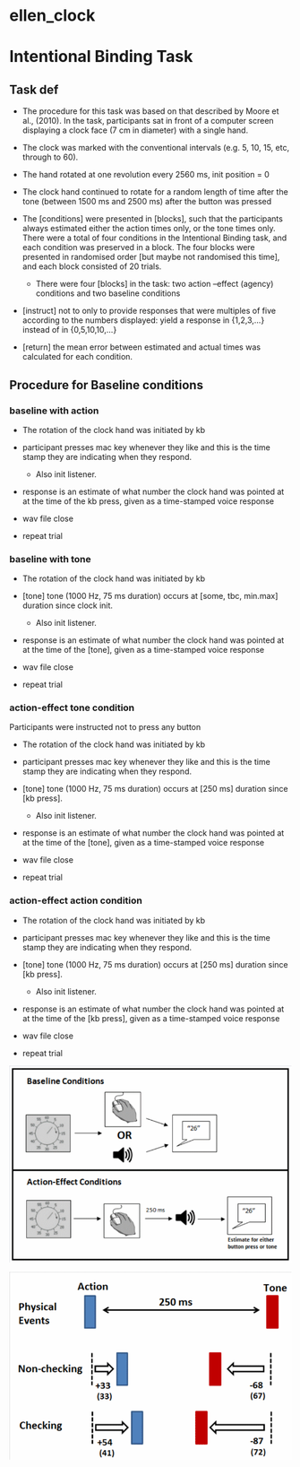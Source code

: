 # ellen_clock

# Intentional Binding Task

## Task def 

* The procedure for this task was based on that described by Moore et al., (2010). In the task, participants sat in front of a computer screen displaying a clock face (7 cm in diameter) with a single hand. 

* The clock was marked with the conventional intervals (e.g. 5, 10, 15, etc, through to 60). 

* The hand rotated at one revolution every 2560 ms, init position = 0

* The clock hand continued to rotate for a random length of time after the tone (between 1500 ms and 2500 ms) after the button was pressed

* The [conditions] were presented in [blocks], such that the participants always estimated either the action times only, or the tone times only. There were a total of four conditions in the Intentional Binding task, and each condition was preserved in a block. The four blocks were presented in randomised order [but maybe not randomised this time], and each block consisted of 20 trials. 
    * There were four [blocks] in the task: two action –effect (agency) conditions and two baseline conditions 

* [instruct] not to only to provide responses that were multiples of five according to the numbers displayed: yield a response in {1,2,3,...} instead of in {0,5,10,10,...}

* [return] the mean error between estimated and actual times was calculated for each condition.

## Procedure for Baseline conditions 

### baseline with action

* The rotation of the clock hand was initiated by kb

* participant presses mac key whenever they like and this is the time stamp they are indicating when they respond. 
    * Also init listener.

* response is an estimate of what number the clock hand was pointed at at the time of the kb press, given as a time-stamped voice response

* wav file close

* repeat trial

### baseline with tone

* The rotation of the clock hand was initiated by kb

* [tone] tone (1000 Hz, 75 ms duration) occurs at [some, tbc, min.max] duration since clock init. 
    * Also init listener.

* response is an estimate of what number the clock hand was pointed at at the time of the [tone], given as a time-stamped voice response

* wav file close

* repeat trial

### action-effect tone condition

Participants were instructed not to press any button

* The rotation of the clock hand was initiated by kb

* participant presses mac key whenever they like and this is the time stamp they are indicating when they respond.

* [tone] tone (1000 Hz, 75 ms duration) occurs at [250 ms] duration since [kb press].
    * Also init listener.

* response is an estimate of what number the clock hand was pointed at at the time of the [tone], given as a time-stamped voice response

* wav file close

* repeat trial

### action-effect action condition

* The rotation of the clock hand was initiated by kb

* participant presses mac key whenever they like and this is the time stamp they are indicating when they respond.

* [tone] tone (1000 Hz, 75 ms duration) occurs at [250 ms] duration since [kb press].
    * Also init listener.

* response is an estimate of what number the clock hand was pointed at at the time of the [kb press], given as a time-stamped voice response

* wav file close

* repeat trial



![Conditions](conditions.gif)


![Results example](results.gif)
